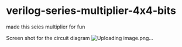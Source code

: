 # verilog-series-multiplier-4x4-bits
made this seies multiplier for fun

Screen shot for the circuit diagram
![Uploading image.png…]()
